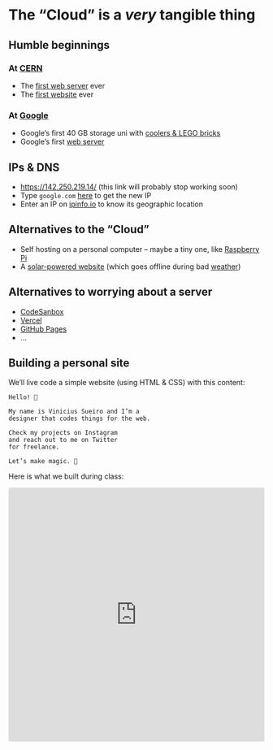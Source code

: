 # The “Cloud” is a *very* tangible thing

## Humble beginnings

### At [CERN](https://home.web.cern.ch/science/computing/birth-web)
- The [first web server](https://upload.wikimedia.org/wikipedia/commons/d/d1/First_Web_Server.jpg) ever
- The [first website](http://info.cern.ch/hypertext/WWW/TheProject.html) ever

### At [Google]()
- Google’s first 40 GB storage uni with [coolers & LEGO bricks](https://upload.wikimedia.org/wikipedia/commons/3/35/The_first_Google_computer_at_Stanford.jpg)
- Google’s first [web server](https://upload.wikimedia.org/wikipedia/commons/e/e0/Google%E2%80%99s_First_Production_Server.jpg)

## IPs & DNS
- https://142.250.219.14/ (this link will probably stop working soon)
- Type `google.com` [here](https://domaintoipconverter.com/) to get the new IP
- Enter an IP on [ipinfo.io](https://ipinfo.io/) to know its geographic location

## Alternatives to the “Cloud”
- Self hosting on a personal computer – maybe a tiny one, like [Raspberry Pi](https://www.raspberrypi.com/)
- A [solar-powered website](https://solar.lowtechmagazine.com/) (which goes offline during bad [weather](https://solar.lowtechmagazine.com/dithers/solar_panel007.png))

## Alternatives to worrying about a server
- [CodeSanbox](https://codesandbox.io/)
- [Vercel](https://vercel.com/)
- [GitHub Pages](https://pages.github.com/)
- …

## Building a personal site

We’ll live code a simple website (using HTML & CSS) with this content:

```
Hello! 👋 

My name is Vinicius Sueiro and I’m a
designer that codes things for the web.

Check my projects on Instagram
and reach out to me on Twitter
for freelance.

Let’s make magic. 🦄
```

Here is what we built during class:

<iframe src="https://codesandbox.io/embed/competent-wescoff-g3bzwr?fontsize=14&hidenavigation=1&theme=dark"
    style="width:100%; height:500px; border:0; border-radius: 4px; overflow:hidden;"
    title="personal-site-warm-up"
    allow="accelerometer; ambient-light-sensor; camera; encrypted-media; geolocation; gyroscope; hid; microphone; midi; payment; usb; vr; xr-spatial-tracking"
    sandbox="allow-forms allow-modals allow-popups allow-presentation allow-same-origin allow-scripts"
></iframe>